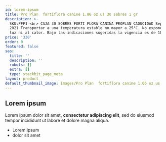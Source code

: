```yaml
---
id: lorem-ipsum
title: Pro Plan  fortiflora canine 1.06 oz us 30 sobres 1 gr
description: >-
  SKU:PFF1 <br> CAJA 30 SOBRES FORTI FLORA CANINA PROPLAN CADUCIDAD Septiembre
  2021 Transportar a una temperatura estable no mayor a 25°C. No exponer a la
  luz ni al calor. Bajo las indicaciones sugeridas la vigencia es de 18 meses.
price: '330'
order: 0
featured: false
seo:
  title: ''
  description: ''
  robots: []
  extra: []
  type: stackbit_page_meta
layout: product
default_thumbnail_image: images/Pro Plan  fortiflora canine 1.06 oz us 30 sobres 1 gr.png
---
```

## Lorem ipsum

Lorem ipsum dolor sit amet, **consectetur adipiscing elit**, sed do eiusmod tempor incididunt ut labore et dolore magna aliqua.

- Lorem ipsum
- dolor sit amet